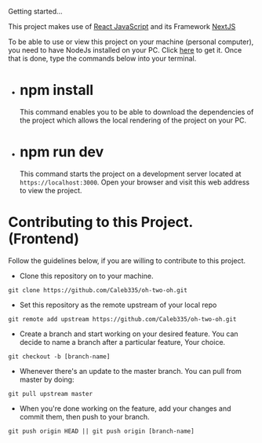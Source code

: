 Getting started...

This project makes use of [React JavaScript](https://reactjs.org) and its Framework [NextJS](https://nextjs.org)

To be able to use or view this project on your machine (personal computer), you need to have NodeJs installed on your PC. Click [here](https://nodejs.org/en/download/) to get it. Once that is done, type the commands below into your terminal.

- # npm install

  This command enables you to be able to download the dependencies of the project which allows the local rendering of the project on your PC.

- # npm run dev
  This command starts the project on a development server located at `https://localhost:3000`. Open your browser and visit this web address to view the project.

# Contributing to this Project. (Frontend)

Follow the guidelines below, if you are willing to contribute to this project.

- Clone this repository on to your machine.

```git
git clone https://github.com/Caleb335/oh-two-oh.git
```

- Set this repository as the remote upstream of your local repo

```git
git remote add upstream https://github.com/Caleb335/oh-two-oh.git
```

- Create a branch and start working on your desired feature. You can decide to name a branch after a particular feature, Your choice.

```git
git checkout -b [branch-name]
```

- Whenever there's an update to the master branch. You can pull from master by doing:

```git
git pull upstream master
```

- When you're done working on the feature, add your changes and commit them, then push to your branch.

```git
git push origin HEAD || git push origin [branch-name]
```
